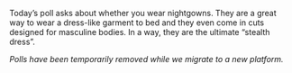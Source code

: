 Today’s poll asks about whether you wear nightgowns. They are a great way to wear a dress-like garment to bed and they even come in cuts designed for masculine bodies. In a way, they are the ultimate “stealth dress”.

*Polls have been temporarily removed while we migrate to a new platform.*
